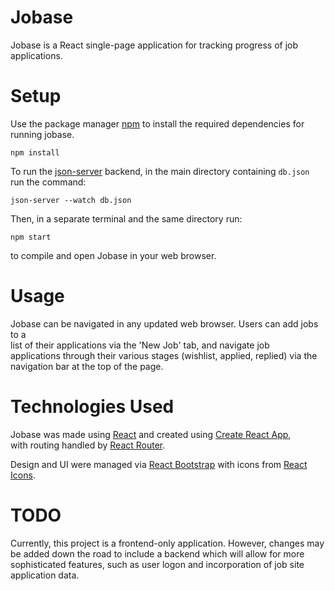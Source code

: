 # Jobase
Jobase is a React single-page application for tracking progress of job  
applications. 

# Setup 

Use the package manager [npm](https://docs.npmjs.com/) to install the required dependencies for running jobase. 
```
npm install
```
To run the [json-server](https://www.npmjs.com/package/json-server) backend, 
in the main directory containing ```db.json``` run the command:
```
json-server --watch db.json
```
Then, in a separate terminal and the same directory run:
```
npm start
``` 
to compile and open Jobase in your web browser. 

# Usage
Jobase can be navigated in any updated web browser. Users can add jobs to a  
list of their applications via the 'New Job' tab, and navigate job  
applications through their various stages (wishlist, applied, replied) via the  
navigation bar at the top of the page. 

# Technologies Used

Jobase was made using 
[React](https://reactjs.org/docs/getting-started.htmlhttps://reactjs.org/) 
and created using [Create React App](https://create-react-app.dev/docs/getting-started),  
with routing handled by [React Router](https://reactrouter.com/docs/en/v6).

Design and UI were managed via [React Bootstrap](https://react-bootstrap.github.io/) 
with icons from [React Icons](https://react-icons.github.io/react-icons/).

# TODO 

Currently, this project is a frontend-only application. However, changes may  
be added down the road to include a backend which will allow for more  
sophisticated features, such as user logon and incorporation of job site  
application data. 